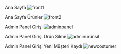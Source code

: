 
Ana Sayfa
![front1](https://github.com/okancezik/DynamicWebSiteFront-End/assets/73329707/2b477260-9db9-4a69-9f88-913bb88815e3)


Ana Sayfa Ürünler
![front2](https://github.com/okancezik/DynamicWebSiteFront-End/assets/73329707/525b164e-be1d-45e6-a218-8a5bc64e013a)

Admin Panel Girişi
![adminpanel](https://github.com/okancezik/DynamicWebSiteFront-End/assets/73329707/ae090ea5-cabf-40e2-b791-bee7f4677490)

Admin Panel Girişi Ürün Silme
![adminürünsil](https://github.com/okancezik/DynamicWebSiteFront-End/assets/73329707/495532e8-ef7f-47c6-9148-01a13c651b33)

Admin Panel Girişi Yeni Müşteri Kaydı
![newcostumer](https://github.com/okancezik/DynamicWebSiteFront-End/assets/73329707/41c6bf0d-69cc-470a-ba1b-46abac7bab0a)
